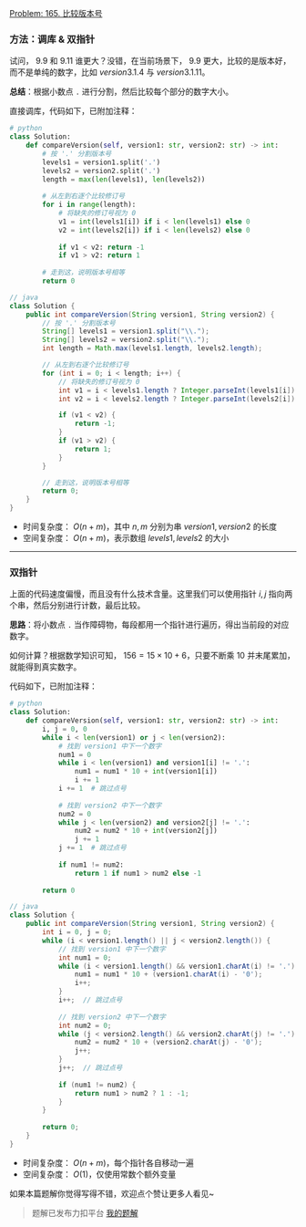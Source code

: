 [Problem: 165. 比较版本号](https://leetcode.cn/problems/compare-version-numbers/description/)

### 方法：调库 & 双指针

试问， $9.9$ 和 $9.11$ 谁更大？没错，在当前场景下， $9.9$ 更大，比较的是版本好，而不是单纯的数字，比如 $version 3.1.4$ 与 $version 3.1.11$。

**总结**：根据小数点 `.` 进行分割，然后比较每个部分的数字大小。

直接调库，代码如下，已附加注释：

```Python
# python
class Solution:
    def compareVersion(self, version1: str, version2: str) -> int:
        # 按 '.' 分割版本号
        levels1 = version1.split('.')
        levels2 = version2.split('.')
        length = max(len(levels1), len(levels2))
        
        # 从左到右逐个比较修订号
        for i in range(length):
            # 将缺失的修订号视为 0
            v1 = int(levels1[i]) if i < len(levels1) else 0
            v2 = int(levels2[i]) if i < len(levels2) else 0
            
            if v1 < v2: return -1
            if v1 > v2: return 1
            
        # 走到这，说明版本号相等
        return 0
```

```Java
// java
class Solution {
    public int compareVersion(String version1, String version2) {
        // 按 '.' 分割版本号
        String[] levels1 = version1.split("\\.");
        String[] levels2 = version2.split("\\.");
        int length = Math.max(levels1.length, levels2.length);

        // 从左到右逐个比较修订号
        for (int i = 0; i < length; i++) {
            // 将缺失的修订号视为 0
            int v1 = i < levels1.length ? Integer.parseInt(levels1[i]) : 0;
            int v2 = i < levels2.length ? Integer.parseInt(levels2[i]) : 0;

            if (v1 < v2) {
                return -1;
            }
            if (v1 > v2) {
                return 1;
            }
        }

        // 走到这，说明版本号相等
        return 0;
    }
}
```

- 时间复杂度： $O(n+m)$，其中 $n,m$ 分别为串 $version1,version2$ 的长度
- 空间复杂度： $O(n+m)$，表示数组 $levels1,levels2$ 的大小

---

### 双指针

上面的代码速度偏慢，而且没有什么技术含量。这里我们可以使用指针 $i,j$ 指向两个串，然后分别进行计数，最后比较。

**思路**：将小数点 `.` 当作障碍物，每段都用一个指针进行遍历，得出当前段的对应数字。

如何计算？根据数学知识可知， $156=15\times 10+6$，只要不断乘 $10$ 并末尾累加，就能得到真实数字。

代码如下，已附加注释：

```Python
# python
class Solution:
    def compareVersion(self, version1: str, version2: str) -> int:
        i, j = 0, 0
        while i < len(version1) or j < len(version2):
            # 找到 version1 中下一个数字
            num1 = 0
            while i < len(version1) and version1[i] != '.':
                num1 = num1 * 10 + int(version1[i])
                i += 1
            i += 1  # 跳过点号
            
            # 找到 version2 中下一个数字
            num2 = 0
            while j < len(version2) and version2[j] != '.':
                num2 = num2 * 10 + int(version2[j])
                j += 1
            j += 1  # 跳过点号
            
            if num1 != num2:
                return 1 if num1 > num2 else -1
        
        return 0
```

```Java
// java
class Solution {
    public int compareVersion(String version1, String version2) {
        int i = 0, j = 0;
        while (i < version1.length() || j < version2.length()) {
            // 找到 version1 中下一个数字
            int num1 = 0;
            while (i < version1.length() && version1.charAt(i) != '.') {
                num1 = num1 * 10 + (version1.charAt(i) - '0');
                i++;
            }
            i++;  // 跳过点号
            
            // 找到 version2 中下一个数字
            int num2 = 0;
            while (j < version2.length() && version2.charAt(j) != '.') {
                num2 = num2 * 10 + (version2.charAt(j) - '0');
                j++;
            }
            j++;  // 跳过点号
            
            if (num1 != num2) {
                return num1 > num2 ? 1 : -1;
            }
        }
        
        return 0;
    }
}
```

- 时间复杂度： $O(n+m)$，每个指针各自移动一遍
- 空间复杂度： $O(1)$，仅使用常数个额外变量

如果本篇题解你觉得写得不错，欢迎点个赞让更多人看见~

> 题解已发布力扣平台 [我的题解](https://leetcode.cn/problems/compare-version-numbers/solutions/3789787/shuang-jie-diao-ku-fen-ge-shuang-zhi-zhe-jtnq/)
